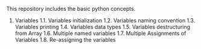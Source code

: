 This repository includes the basic python concepts.

1. Variables
   1.1. Variables initialization
   1.2. Variables naming convention
   1.3. Variables printing
   1.4. Variables data types
   1.5. Variables destructuring from Array
   1.6. Multiple named variables
   1.7. Multiple Assignments of Variables
   1.8. Re-assigning the variables
   
